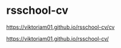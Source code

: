 # rsschool-cv

https://viktoriam01.github.io/rsschool-cv/cv

https://viktoriam01.github.io/rsschool-cv/
